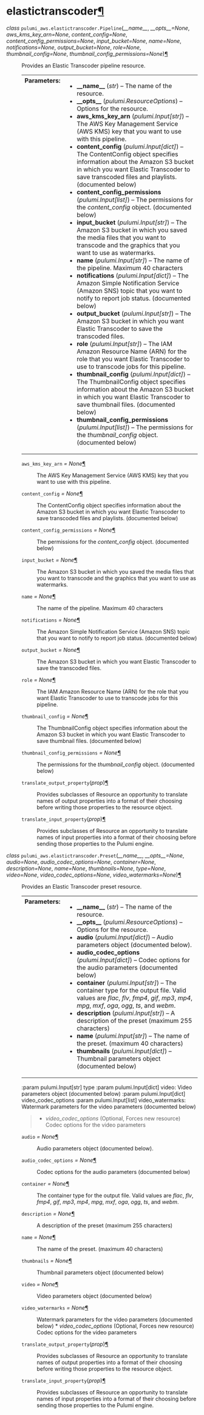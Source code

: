 <div class="section" id="module-pulumi_aws.elastictranscoder">
<span id="elastictranscoder"></span><h1>elastictranscoder<a class="headerlink" href="#module-pulumi_aws.elastictranscoder" title="Permalink to this headline">¶</a></h1>
<dl class="class">
<dt id="pulumi_aws.elastictranscoder.Pipeline">
<em class="property">class </em><code class="descclassname">pulumi_aws.elastictranscoder.</code><code class="descname">Pipeline</code><span class="sig-paren">(</span><em>__name__</em>, <em>__opts__=None</em>, <em>aws_kms_key_arn=None</em>, <em>content_config=None</em>, <em>content_config_permissions=None</em>, <em>input_bucket=None</em>, <em>name=None</em>, <em>notifications=None</em>, <em>output_bucket=None</em>, <em>role=None</em>, <em>thumbnail_config=None</em>, <em>thumbnail_config_permissions=None</em><span class="sig-paren">)</span><a class="headerlink" href="#pulumi_aws.elastictranscoder.Pipeline" title="Permalink to this definition">¶</a></dt>
<dd><p>Provides an Elastic Transcoder pipeline resource.</p>
<table class="docutils field-list" frame="void" rules="none">
<col class="field-name" />
<col class="field-body" />
<tbody valign="top">
<tr class="field-odd field"><th class="field-name">Parameters:</th><td class="field-body"><ul class="first last simple">
<li><strong>__name__</strong> (<em>str</em>) – The name of the resource.</li>
<li><strong>__opts__</strong> (<em>pulumi.ResourceOptions</em>) – Options for the resource.</li>
<li><strong>aws_kms_key_arn</strong> (<em>pulumi.Input</em><em>[</em><em>str</em><em>]</em>) – The AWS Key Management Service (AWS KMS) key that you want to use with this pipeline.</li>
<li><strong>content_config</strong> (<em>pulumi.Input</em><em>[</em><em>dict</em><em>]</em>) – The ContentConfig object specifies information about the Amazon S3 bucket in which you want Elastic Transcoder to save transcoded files and playlists. (documented below)</li>
<li><strong>content_config_permissions</strong> (<em>pulumi.Input</em><em>[</em><em>list</em><em>]</em>) – The permissions for the <cite>content_config</cite> object. (documented below)</li>
<li><strong>input_bucket</strong> (<em>pulumi.Input</em><em>[</em><em>str</em><em>]</em>) – The Amazon S3 bucket in which you saved the media files that you want to transcode and the graphics that you want to use as watermarks.</li>
<li><strong>name</strong> (<em>pulumi.Input</em><em>[</em><em>str</em><em>]</em>) – The name of the pipeline. Maximum 40 characters</li>
<li><strong>notifications</strong> (<em>pulumi.Input</em><em>[</em><em>dict</em><em>]</em>) – The Amazon Simple Notification Service (Amazon SNS) topic that you want to notify to report job status. (documented below)</li>
<li><strong>output_bucket</strong> (<em>pulumi.Input</em><em>[</em><em>str</em><em>]</em>) – The Amazon S3 bucket in which you want Elastic Transcoder to save the transcoded files.</li>
<li><strong>role</strong> (<em>pulumi.Input</em><em>[</em><em>str</em><em>]</em>) – The IAM Amazon Resource Name (ARN) for the role that you want Elastic Transcoder to use to transcode jobs for this pipeline.</li>
<li><strong>thumbnail_config</strong> (<em>pulumi.Input</em><em>[</em><em>dict</em><em>]</em>) – The ThumbnailConfig object specifies information about the Amazon S3 bucket in which you want Elastic Transcoder to save thumbnail files. (documented below)</li>
<li><strong>thumbnail_config_permissions</strong> (<em>pulumi.Input</em><em>[</em><em>list</em><em>]</em>) – The permissions for the <cite>thumbnail_config</cite> object. (documented below)</li>
</ul>
</td>
</tr>
</tbody>
</table>
<dl class="attribute">
<dt id="pulumi_aws.elastictranscoder.Pipeline.aws_kms_key_arn">
<code class="descname">aws_kms_key_arn</code><em class="property"> = None</em><a class="headerlink" href="#pulumi_aws.elastictranscoder.Pipeline.aws_kms_key_arn" title="Permalink to this definition">¶</a></dt>
<dd><p>The AWS Key Management Service (AWS KMS) key that you want to use with this pipeline.</p>
</dd></dl>

<dl class="attribute">
<dt id="pulumi_aws.elastictranscoder.Pipeline.content_config">
<code class="descname">content_config</code><em class="property"> = None</em><a class="headerlink" href="#pulumi_aws.elastictranscoder.Pipeline.content_config" title="Permalink to this definition">¶</a></dt>
<dd><p>The ContentConfig object specifies information about the Amazon S3 bucket in which you want Elastic Transcoder to save transcoded files and playlists. (documented below)</p>
</dd></dl>

<dl class="attribute">
<dt id="pulumi_aws.elastictranscoder.Pipeline.content_config_permissions">
<code class="descname">content_config_permissions</code><em class="property"> = None</em><a class="headerlink" href="#pulumi_aws.elastictranscoder.Pipeline.content_config_permissions" title="Permalink to this definition">¶</a></dt>
<dd><p>The permissions for the <cite>content_config</cite> object. (documented below)</p>
</dd></dl>

<dl class="attribute">
<dt id="pulumi_aws.elastictranscoder.Pipeline.input_bucket">
<code class="descname">input_bucket</code><em class="property"> = None</em><a class="headerlink" href="#pulumi_aws.elastictranscoder.Pipeline.input_bucket" title="Permalink to this definition">¶</a></dt>
<dd><p>The Amazon S3 bucket in which you saved the media files that you want to transcode and the graphics that you want to use as watermarks.</p>
</dd></dl>

<dl class="attribute">
<dt id="pulumi_aws.elastictranscoder.Pipeline.name">
<code class="descname">name</code><em class="property"> = None</em><a class="headerlink" href="#pulumi_aws.elastictranscoder.Pipeline.name" title="Permalink to this definition">¶</a></dt>
<dd><p>The name of the pipeline. Maximum 40 characters</p>
</dd></dl>

<dl class="attribute">
<dt id="pulumi_aws.elastictranscoder.Pipeline.notifications">
<code class="descname">notifications</code><em class="property"> = None</em><a class="headerlink" href="#pulumi_aws.elastictranscoder.Pipeline.notifications" title="Permalink to this definition">¶</a></dt>
<dd><p>The Amazon Simple Notification Service (Amazon SNS) topic that you want to notify to report job status. (documented below)</p>
</dd></dl>

<dl class="attribute">
<dt id="pulumi_aws.elastictranscoder.Pipeline.output_bucket">
<code class="descname">output_bucket</code><em class="property"> = None</em><a class="headerlink" href="#pulumi_aws.elastictranscoder.Pipeline.output_bucket" title="Permalink to this definition">¶</a></dt>
<dd><p>The Amazon S3 bucket in which you want Elastic Transcoder to save the transcoded files.</p>
</dd></dl>

<dl class="attribute">
<dt id="pulumi_aws.elastictranscoder.Pipeline.role">
<code class="descname">role</code><em class="property"> = None</em><a class="headerlink" href="#pulumi_aws.elastictranscoder.Pipeline.role" title="Permalink to this definition">¶</a></dt>
<dd><p>The IAM Amazon Resource Name (ARN) for the role that you want Elastic Transcoder to use to transcode jobs for this pipeline.</p>
</dd></dl>

<dl class="attribute">
<dt id="pulumi_aws.elastictranscoder.Pipeline.thumbnail_config">
<code class="descname">thumbnail_config</code><em class="property"> = None</em><a class="headerlink" href="#pulumi_aws.elastictranscoder.Pipeline.thumbnail_config" title="Permalink to this definition">¶</a></dt>
<dd><p>The ThumbnailConfig object specifies information about the Amazon S3 bucket in which you want Elastic Transcoder to save thumbnail files. (documented below)</p>
</dd></dl>

<dl class="attribute">
<dt id="pulumi_aws.elastictranscoder.Pipeline.thumbnail_config_permissions">
<code class="descname">thumbnail_config_permissions</code><em class="property"> = None</em><a class="headerlink" href="#pulumi_aws.elastictranscoder.Pipeline.thumbnail_config_permissions" title="Permalink to this definition">¶</a></dt>
<dd><p>The permissions for the <cite>thumbnail_config</cite> object. (documented below)</p>
</dd></dl>

<dl class="method">
<dt id="pulumi_aws.elastictranscoder.Pipeline.translate_output_property">
<code class="descname">translate_output_property</code><span class="sig-paren">(</span><em>prop</em><span class="sig-paren">)</span><a class="headerlink" href="#pulumi_aws.elastictranscoder.Pipeline.translate_output_property" title="Permalink to this definition">¶</a></dt>
<dd><p>Provides subclasses of Resource an opportunity to translate names of output properties
into a format of their choosing before writing those properties to the resource object.</p>
</dd></dl>

<dl class="method">
<dt id="pulumi_aws.elastictranscoder.Pipeline.translate_input_property">
<code class="descname">translate_input_property</code><span class="sig-paren">(</span><em>prop</em><span class="sig-paren">)</span><a class="headerlink" href="#pulumi_aws.elastictranscoder.Pipeline.translate_input_property" title="Permalink to this definition">¶</a></dt>
<dd><p>Provides subclasses of Resource an opportunity to translate names of input properties into
a format of their choosing before sending those properties to the Pulumi engine.</p>
</dd></dl>

</dd></dl>

<dl class="class">
<dt id="pulumi_aws.elastictranscoder.Preset">
<em class="property">class </em><code class="descclassname">pulumi_aws.elastictranscoder.</code><code class="descname">Preset</code><span class="sig-paren">(</span><em>__name__</em>, <em>__opts__=None</em>, <em>audio=None</em>, <em>audio_codec_options=None</em>, <em>container=None</em>, <em>description=None</em>, <em>name=None</em>, <em>thumbnails=None</em>, <em>type=None</em>, <em>video=None</em>, <em>video_codec_options=None</em>, <em>video_watermarks=None</em><span class="sig-paren">)</span><a class="headerlink" href="#pulumi_aws.elastictranscoder.Preset" title="Permalink to this definition">¶</a></dt>
<dd><p>Provides an Elastic Transcoder preset resource.</p>
<table class="docutils field-list" frame="void" rules="none">
<col class="field-name" />
<col class="field-body" />
<tbody valign="top">
<tr class="field-odd field"><th class="field-name">Parameters:</th><td class="field-body"><ul class="first last simple">
<li><strong>__name__</strong> (<em>str</em>) – The name of the resource.</li>
<li><strong>__opts__</strong> (<em>pulumi.ResourceOptions</em>) – Options for the resource.</li>
<li><strong>audio</strong> (<em>pulumi.Input</em><em>[</em><em>dict</em><em>]</em>) – Audio parameters object (documented below).</li>
<li><strong>audio_codec_options</strong> (<em>pulumi.Input</em><em>[</em><em>dict</em><em>]</em>) – Codec options for the audio parameters (documented below)</li>
<li><strong>container</strong> (<em>pulumi.Input</em><em>[</em><em>str</em><em>]</em>) – The container type for the output file. Valid values are <cite>flac</cite>, <cite>flv</cite>, <cite>fmp4</cite>, <cite>gif</cite>, <cite>mp3</cite>, <cite>mp4</cite>, <cite>mpg</cite>, <cite>mxf</cite>, <cite>oga</cite>, <cite>ogg</cite>, <cite>ts</cite>, and <cite>webm</cite>.</li>
<li><strong>description</strong> (<em>pulumi.Input</em><em>[</em><em>str</em><em>]</em>) – A description of the preset (maximum 255 characters)</li>
<li><strong>name</strong> (<em>pulumi.Input</em><em>[</em><em>str</em><em>]</em>) – The name of the preset. (maximum 40 characters)</li>
<li><strong>thumbnails</strong> (<em>pulumi.Input</em><em>[</em><em>dict</em><em>]</em>) – Thumbnail parameters object (documented below)</li>
</ul>
</td>
</tr>
</tbody>
</table>
<p>:param pulumi.Input[str] type
:param pulumi.Input[dict] video: Video parameters object (documented below)
:param pulumi.Input[dict] video_codec_options
:param pulumi.Input[list] video_watermarks: Watermark parameters for the video parameters (documented below)</p>
<blockquote>
<div><ul class="simple">
<li><cite>video_codec_options</cite> (Optional, Forces new resource) Codec options for the video parameters</li>
</ul>
</div></blockquote>
<dl class="attribute">
<dt id="pulumi_aws.elastictranscoder.Preset.audio">
<code class="descname">audio</code><em class="property"> = None</em><a class="headerlink" href="#pulumi_aws.elastictranscoder.Preset.audio" title="Permalink to this definition">¶</a></dt>
<dd><p>Audio parameters object (documented below).</p>
</dd></dl>

<dl class="attribute">
<dt id="pulumi_aws.elastictranscoder.Preset.audio_codec_options">
<code class="descname">audio_codec_options</code><em class="property"> = None</em><a class="headerlink" href="#pulumi_aws.elastictranscoder.Preset.audio_codec_options" title="Permalink to this definition">¶</a></dt>
<dd><p>Codec options for the audio parameters (documented below)</p>
</dd></dl>

<dl class="attribute">
<dt id="pulumi_aws.elastictranscoder.Preset.container">
<code class="descname">container</code><em class="property"> = None</em><a class="headerlink" href="#pulumi_aws.elastictranscoder.Preset.container" title="Permalink to this definition">¶</a></dt>
<dd><p>The container type for the output file. Valid values are <cite>flac</cite>, <cite>flv</cite>, <cite>fmp4</cite>, <cite>gif</cite>, <cite>mp3</cite>, <cite>mp4</cite>, <cite>mpg</cite>, <cite>mxf</cite>, <cite>oga</cite>, <cite>ogg</cite>, <cite>ts</cite>, and <cite>webm</cite>.</p>
</dd></dl>

<dl class="attribute">
<dt id="pulumi_aws.elastictranscoder.Preset.description">
<code class="descname">description</code><em class="property"> = None</em><a class="headerlink" href="#pulumi_aws.elastictranscoder.Preset.description" title="Permalink to this definition">¶</a></dt>
<dd><p>A description of the preset (maximum 255 characters)</p>
</dd></dl>

<dl class="attribute">
<dt id="pulumi_aws.elastictranscoder.Preset.name">
<code class="descname">name</code><em class="property"> = None</em><a class="headerlink" href="#pulumi_aws.elastictranscoder.Preset.name" title="Permalink to this definition">¶</a></dt>
<dd><p>The name of the preset. (maximum 40 characters)</p>
</dd></dl>

<dl class="attribute">
<dt id="pulumi_aws.elastictranscoder.Preset.thumbnails">
<code class="descname">thumbnails</code><em class="property"> = None</em><a class="headerlink" href="#pulumi_aws.elastictranscoder.Preset.thumbnails" title="Permalink to this definition">¶</a></dt>
<dd><p>Thumbnail parameters object (documented below)</p>
</dd></dl>

<dl class="attribute">
<dt id="pulumi_aws.elastictranscoder.Preset.video">
<code class="descname">video</code><em class="property"> = None</em><a class="headerlink" href="#pulumi_aws.elastictranscoder.Preset.video" title="Permalink to this definition">¶</a></dt>
<dd><p>Video parameters object (documented below)</p>
</dd></dl>

<dl class="attribute">
<dt id="pulumi_aws.elastictranscoder.Preset.video_watermarks">
<code class="descname">video_watermarks</code><em class="property"> = None</em><a class="headerlink" href="#pulumi_aws.elastictranscoder.Preset.video_watermarks" title="Permalink to this definition">¶</a></dt>
<dd><p>Watermark parameters for the video parameters (documented below)
* <cite>video_codec_options</cite> (Optional, Forces new resource) Codec options for the video parameters</p>
</dd></dl>

<dl class="method">
<dt id="pulumi_aws.elastictranscoder.Preset.translate_output_property">
<code class="descname">translate_output_property</code><span class="sig-paren">(</span><em>prop</em><span class="sig-paren">)</span><a class="headerlink" href="#pulumi_aws.elastictranscoder.Preset.translate_output_property" title="Permalink to this definition">¶</a></dt>
<dd><p>Provides subclasses of Resource an opportunity to translate names of output properties
into a format of their choosing before writing those properties to the resource object.</p>
</dd></dl>

<dl class="method">
<dt id="pulumi_aws.elastictranscoder.Preset.translate_input_property">
<code class="descname">translate_input_property</code><span class="sig-paren">(</span><em>prop</em><span class="sig-paren">)</span><a class="headerlink" href="#pulumi_aws.elastictranscoder.Preset.translate_input_property" title="Permalink to this definition">¶</a></dt>
<dd><p>Provides subclasses of Resource an opportunity to translate names of input properties into
a format of their choosing before sending those properties to the Pulumi engine.</p>
</dd></dl>

</dd></dl>

</div>
